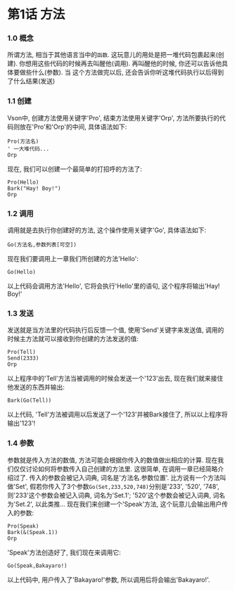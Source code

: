 # 第1话 方法

### 1.0 概念
所谓方法, 相当于其他语言当中的`函数`. 这玩意儿的用处是把一堆代码包裹起来(创建). 你想用这些代码的时候再去叫醒他(调用). 再叫醒他的时候, 你还可以告诉他具体要做些什么(参数). 当
这个方法做完以后, 还会告诉你听这堆代码执行以后得到了什么结果(发送)

### 1.1 创建
Vson中, 创建方法使用关键字'Pro', 结束方法使用关键字'Orp', 方法所要执行的代码则放在'Pro'和'Orp'的中间, 具体语法如下:
```
Pro(方法名)
' 一大堆代码...
Orp
```
现在, 我们可以创建一个最简单的打招呼的方法了:
```
Pro(Hello)
Bark("Hay! Boy!")
Orp
```

### 1.2 调用
调用就是去执行你创建好的方法, 这个操作使用关键字'Go', 具体语法如下:
```
Go(方法名,参数列表[可空])
```
现在我们要调用上一章我们所创建的方法'Hello':
```
Go(Hello)
```
以上代码会调用方法'Hello', 它将会执行'Hello'里的语句, 这个程序将输出'Hay! Boy!'

### 1.3 发送
发送就是当方法里的代码执行后反馈一个值, 使用'Send'关键字来发送值, 调用的时候主方法就可以接收到你创建的方法发送的值:
```
Pro(Tell)
Send(2333)
Orp
```
以上程序中的'Tell'方法当被调用的时候会发送一个'123'出去, 现在我们就来接住他发送的东西并输出:
```
Bark(Go(Tell))
```
以上代码, 'Tell'方法被调用以后发送了一个'123'并被Bark接住了, 所以以上程序将输出'123'!

### 1.4 参数
参数就是传入方法的数值, 方法可能会根据你传入的数值做出相应的计算. 现在我们仅仅讨论如何将参数传入自己创建的方法里. 
这很简单, 在调用一章已经简略介绍过了. 传入的参数会被记入词典, 词名是'方法名.参数位置'. 比方说有一个方法叫做'Set', 假若你传入了3个参数`Go(Set,233,520,748)`分别是'233', '520', '748', 则'233'这个参数会被记入词典, 词名为'Set.1'; '520'这个参数会被记入词典, 词名为'Set.2', 以此类推... 现在我们来创建一个'Speak'方法, 这个玩意儿会输出用户传入的参数:
```
Pro(Speak)
Bark(&(Speak.1))
Orp
```
'Speak'方法创造好了, 我们现在来调用它:
```
Go(Speak,Bakayaro!)
```
以上代码中, 用户传入了'Bakayaro!'参数, 所以调用后将会输出'Bakayaro!'.
